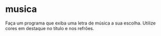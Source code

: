 # musica
Faça um programa que exiba uma letra de música a sua escolha. Utilize cores em destaque no título e nos refrões.
